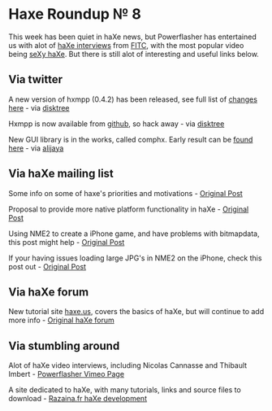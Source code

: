 [_template]: ../templates/roundup.html
# Haxe Roundup № 8

This week has been quiet in haXe news, but Powerflasher has entertained us with alot of [haXe interviews][link 1] from [FITC][link 2], with the most popular video being [seXy haXe][link 3]. But there is still alot of interesting and useful links below.

## Via twitter
A new version of hxmpp (0.4.2) has been released, see full list of [changes here][link 4] - via [disktree][link 5]

Hxmpp is now available from [github][link 6], so hack away - via [disktree][link 7]

New GUI library is in the works, called comphx. Early result can be [found here][link 8] - via [alijaya][link 9]

## Via haXe mailing list
Some info on some of haxe's priorities and motivations - [Original Post][link 10]

Proposal to provide more native platform functionality in haXe - [Original Post][link 11]

Using NME2 to create a iPhone game, and have problems with bitmapdata, this post might help - [Original Post][link 12]

If your having issues loading large JPG's in NME2 on the iPhone, check this post out - [Original Post][link 13]

## Via haXe forum
New tutorial site [haxe.us][link 14], covers the basics of haXe, but will continue to add more info - [Original haXe forum][link 15]

## Via stumbling around
Alot of haXe video interviews, including Nicolas Cannasse and Thibault Imbert - [Powerflasher Vimeo Page][link 16]

A site dedicated to haXe, with many tutorials, links and source files to download - [Razaina.fr haXe development][link 17]

[link 1]: http://www.vimeo.com/fdt/videos/sort:date "Powerflasher Vimeo Videos"
[link 2]: http://www.fitc.ca/ "FITC"
[link 3]: http://www.vimeo.com/14325483 "seXy haXe"
[link 4]: http://blog.disktree.net/?p=118 "New release of hxmpp 0.4.2 - disktree blog"
[link 5]: http://twitter.com/disktree "@disktree"
[link 6]: http://github.com/tong/hxmpp/ "hxmpp on github"
[link 7]: http://twitter.com/disktree "@disktree"
[link 8]: http://filebin.gamedevid.org/view/100fb/ "Early comphx library test"
[link 9]: http://twitter.com/alijaya "@alijaya"
[link 10]: http://haxe.markmail.org/search/?q=haXe+priorities+and+motivations#query:haXe%20priorities%20and%20motivations+page:1+mid:27vzarw7e6rtillu+state:results "haXe priorities and motivations - haXe Mailing List"
[link 11]: http://haxe.markmail.org/search/?q=Proposal:+contexts+-+exposing+target+specific+native+functionality+easily#query:Proposal%3A%20contexts%20-%20exposing%20target%20specific%20native%20functionality%20easily+page:1+mid:mmynpqfdnfz4vvoq+state:results "haXe proposal - haXe Mailing List"
[link 12]: http://haxe.markmail.org/search/?q=nme2+bitmapData#query:nme2%20bitmapData+page:1+mid:ctk2orwytewara37+state:results "NME2 BitmapData - haXe Mailing List"
[link 13]: http://haxe.markmail.org/search/?q=NME2+can't+load+large+jpg+on+iphone#query:NME2%20can%27t%20load%20large%20jpg%20on%20iphone+page:1+mid:evkcsdhcf455nc5g+state:results "NME2 JPG loading issue - haXe Mailing List"
[link 14]: http://haxe.us "haXe tutorial site"
[link 15]: http://haxe.org/forum/thread/2106 "New haXe tutorial site - haXe Mailing List"
[link 16]: http://vimeo.com/fdt/videos/sort:date "Powerflasher Vimeo Page"
[link 17]: http://www.razaina.fr/home "haXe tutorials and developments"

